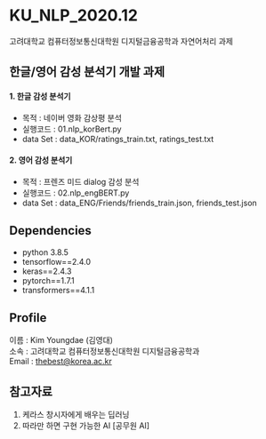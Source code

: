# KU_NLP_2020.12
고려대학교 컴퓨터정보통신대학원 디지털금융공학과 자연어처리 과제


## 한글/영어 감성 분석기 개발 과제
#### 1. 한글 감성 분석기
 - 목적 : 네이버 영화 감상평 분석<br>
 - 실행코드 : 01.nlp_korBert.py
 - data Set : data_KOR/ratings_train.txt, ratings_test.txt

#### 2. 영어 감성 분석기
 - 목적 : 프렌즈 미드 dialog 감성 분석 <br>
 - 실행코드 : 02.nlp_engBERT.py
- data Set : data_ENG/Friends/friends_train.json, friends_test.json


## Dependencies
 - python 3.8.5
 - tensorflow==2.4.0
 - keras==2.4.3
 - pytorch==1.7.1
 - transformers==4.1.1


## Profile
 이름 : Kim Youngdae (김영대) <br>
 소속 : 고려대학교 컴퓨터정보통신대학원 디지털금융공학과 <br>
 Email : thebest@korea.ac.kr<br>


## 참고자료
 1. 케라스 창시자에게 배우는 딥러닝 <br>
 2. 따라만 하면 구현 가능한 AI [공무원 AI]
